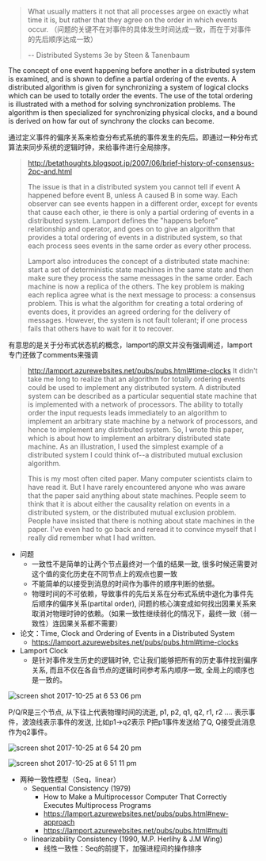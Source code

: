> What usually matters it not that all processes argee on exactly what time it is, but rather that they agree on the order in which events occur. （问题的关键不在对事件的具体发生时间达成一致，而在于对事件的先后顺序达成一致）
> 
> -- Distributed Systems 3e by Steen & Tanenbaum

The concept of one event happening before another in a distributed system is examined, and is shown to define a partial ordering of the events. A distributed algorithm is given for synchronizing a system of logical clocks which can be used to totally order the events. The use of the total ordering is illustrated with a method for solving synchronization problems. The algorithm is then specialized for synchronizing physical clocks, and a bound is derived on how far out of synchrony the clocks can become.

通过定义事件的偏序关系来检查分布式系统的事件发生的先后。即通过一种分布式算法来同步系统的逻辑时钟，来给事件进行全局排序。

> http://betathoughts.blogspot.jp/2007/06/brief-history-of-consensus-2pc-and.html
> 
> The issue is that in a distributed system you cannot tell if event A happened before event B, unless A caused B in some way. Each observer can see events happen in a different order, except for events that cause each other, ie there is only a partial ordering of events in a distributed system. Lamport defines the "happens before" relationship and operator, and goes on to give an algorithm that provides a total ordering of events in a distributed system, so that each process sees events in the same order as every other process.
> 
> Lamport also introduces the concept of a distributed state machine: start a set of deterministic state machines in the same state and then make sure they process the same messages in the same order. Each machine is now a replica of the others. The key problem is making each replica agree what is the next message to process: a consensus problem. This is what the algorithm for creating a total ordering of events does, it provides an agreed ordering for the delivery of messages. However, the system is not fault tolerant; if one process fails that others have to wait for it to recover.

有意思的是关于分布式状态机的概念，lamport的原文并没有强调阐述，lamport专门还做了comments来强调
> http://lamport.azurewebsites.net/pubs/pubs.html#time-clocks
> It didn't take me long to realize that an algorithm for totally ordering events could be used to implement any distributed system.  A distributed system can be described as a particular sequential state machine that is implemented with a network of processors.  The ability to totally order the input requests leads immediately to an algorithm to implement an arbitrary state machine by a network of processors, and hence to implement any distributed system.  So, I wrote this paper, which is about how to implement an arbitrary distributed state machine.  As an illustration, I used the simplest example of a distributed system I could think of--a distributed mutual exclusion algorithm. 
> 
> This is my most often cited paper.  Many computer scientists claim to have read it.  But I have rarely encountered anyone who was aware that the paper said anything about state machines.  People seem to think that it is about either the causality relation on events in a distributed system, or the distributed mutual exclusion problem.  People have insisted that there is nothing about state machines in the paper.  I've even had to go back and reread it to convince myself that I really did remember what I had written. 



* 问题
  - 一致性不是简单的让两个节点最终对一个值的结果一致, 很多时候还需要对这个值的变化历史在不同节点上的观点也要一致 
  - 不能简单的以接受到消息的时间作为事件的顺序判断的依据。
  - 物理时间的不可依赖，导致事件的先后关系在分布式系统中退化为事件先后顺序的偏序关系(partital order), 问题的核心演变成如何找出因果关系来取消对物理时钟的依赖。（如果一致性继续弱化的情况下，最终一致（弱一致性）连因果关系都不需要）
* 论文：Time, Clock and Ordering of Events in a Distributed System
   * https://lamport.azurewebsites.net/pubs/pubs.html#time-clocks
* Lamport Clock
  - 是针对事件发生历史的逻辑时钟, 它让我们能够把所有的历史事件找到偏序关系, 而且不仅在各自节点的逻辑时间参考系内顺序一致, 全局上的顺序也是一致的。

![screen shot 2017-10-25 at 6 53 06 pm](https://user-images.githubusercontent.com/1134993/31995139-d625ea56-b948-11e7-9b81-468651250f7f.png)

P/Q/R是三个节点, 从下往上代表物理时间的流逝, p1, p2, q1, q2, r1, r2 …. 表示事件，波浪线表示事件的发送, 比如p1->q2表示 P把p1事件发送给了Q, Q接受此消息作为q2事件。

![screen shot 2017-10-25 at 6 54 20 pm](https://user-images.githubusercontent.com/1134993/31995186-01abe57c-b949-11e7-91c5-f3e3d159e965.png)

![screen shot 2017-10-25 at 6 51 11 pm](https://user-images.githubusercontent.com/1134993/31995072-998fbe28-b948-11e7-8d43-510a3e766b9a.png)

* 两种一致性模型（Seq，linear）
   - Sequential Consistency (1979)
     * How to Make a Multiprocessor Computer That Correctly Executes Multiprocess Programs
     * https://lamport.azurewebsites.net/pubs/pubs.html#new-approach
     * https://lamport.azurewebsites.net/pubs/pubs.html#multi
   - linearizability Consistency (1990, M.P. Herlihy & J.M Wing)
     * 线性一致性：Seq的前提下，加强进程间的操作排序
